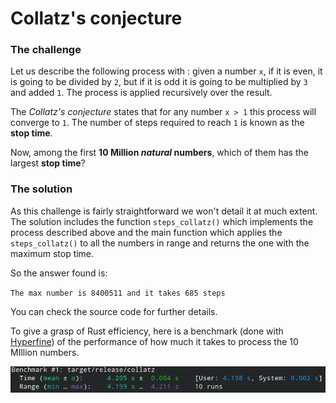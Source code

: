 # Collatz's conjecture

### The challenge

Let us describe the following process with : given a number `x`, if it is even, it is going to be divided by `2`, but if it is odd it is going to be multiplied by `3` and added `1`. The process is applied recursively over the result.

The _Collatz's conjecture_ states that for any number `x > 1`  this process will converge to `1`. The number of steps required to reach `1` is known as the **stop time**. 

Now, among the first **10 Million _natural_ numbers**, which of them has the largest __stop time__?

### The solution

As this challenge is fairly straightforward we won't detail it at much extent. The solution includes the function `steps_collatz()` which implements the process described above and the main function which applies the `steps_collatz()` to all the numbers in range and returns the one with the maximum stop time.

So the answer found is:

`The max number is 8400511 and it takes 685 steps`

You can check the source code for further details. 

To give a grasp of Rust efficiency, here is a benchmark (done with [Hyperfine](https://www.youtube.com/watch?v=CEXVKH646Zk)) of the performance of how much it takes to process the 10 MIllion numbers. 

![Benchmark](https://raw.githubusercontent.com/sivico26/Other-Prog-Challenges/main/Challenges/5-21-Collatz/benchmark.png)
